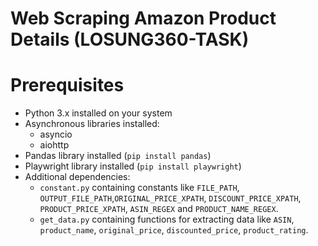 # Web Scraping Amazon Product Details (LOSUNG360-TASK)

# Prerequisites

- Python 3.x installed on your system
- Asynchronous libraries installed:
  - asyncio
  - aiohttp
- Pandas library installed (`pip install pandas`)
- Playwright library installed (`pip install playwright`)
- Additional dependencies:
  - `constant.py` containing constants like `FILE_PATH`, `OUTPUT_FILE_PATH`,`ORIGINAL_PRICE_XPATH`, `DISCOUNT_PRICE_XPATH`, `PRODUCT_PRICE_XPATH`, `ASIN_REGEX` and `PRODUCT_NAME_REGEX`.
  - `get_data.py` containing functions for extracting data like `ASIN`, `product_name`, `original_price`, `discounted_price`, `product_rating`.
